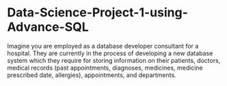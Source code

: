 # Data-Science-Project-1-using-Advance-SQL
Imagine you are employed as a database developer consultant for a hospital. They are currently  in the process of developing a new database system which they require for storing information on their patients, doctors, medical records (past appointments, diagnoses, medicines, medicine  prescribed date, allergies), appointments, and departments.
